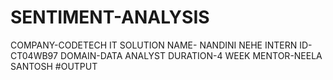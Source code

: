 # SENTIMENT-ANALYSIS
COMPANY-CODETECH IT SOLUTION 
NAME- NANDINI NEHE 
INTERN ID-CT04WB97 
DOMAIN-DATA ANALYST 
DURATION-4 WEEK 
MENTOR-NEELA SANTOSH
#OUTPUT

